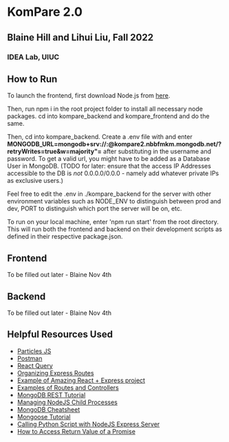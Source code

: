 # KomPare 2.0
## Blaine Hill and Lihui Liu, Fall 2022
### IDEA Lab, UIUC

## How to Run

To launch the frontend, first download Node.js from [here](https://nodejs.org/en/download/).

Then, run npm i in the root project folder to install all necessary node packages. cd into kompare_backend and kompare_frontend and do the same.

Then, cd into kompare_backend. Create a .env file with and enter **MONGODB_URL=mongodb+srv://<username>:<password>@kompare2.nbbfmkm.mongodb.net/?retryWrites=true&w=majority"=** after substituting in the username and password. To get a valid url, you might have to be added as a Database User in MongoDB. (TODO for later: ensure that the access IP Addresses accessible to the DB is *not* 0.0.0.0/0.0.0 - namely add whatever private IPs as exclusive users.)

Feel free to edit the .env in ./kompare_backend for the server with other environment variables such as NODE_ENV to distinguish between prod and dev, PORT to distinguish which port the server will be on, etc.

To run on your local machine, enter 'npm run start' from the root directory. This will run both the frontend and backend on their development scripts as defined in their respective package.json.

## Frontend

To be filled out later - Blaine Nov 4th

## Backend

To be filled out later - Blaine Nov 4th

## Helpful Resources Used
* [Particles JS](https://marcbruederlin.github.io/particles.js/)
* [Postman](https://www.postman.com/downloads/)
* [React Query](https://tanstack.com/query/v4/?from=reactQueryV3&original=https://react-query-v3.tanstack.com/)
* [Organizing Express Routes](https://blog.devsharma.live/how-to-use-redis-with-express)
* [Example of Amazing React + Express project](https://github.com/oldboyxx/jira_clone)
* [Examples of Routes and Controllers](https://lo-victoria.com/build-a-rest-api-with-nodejs-routes-and-controllers)
* [MongoDB REST Tutorial](https://www.mongodb.com/languages/express-mongodb-rest-api-tutorial)
* [Managing NodeJS Child Processes](https://alexzywiak.github.io/managing-multiple-child-processes-in-nodejs/index.html)
* [MongoDB Cheatsheet](https://webdevsimplified.com/mongodb-cheat-sheet.html)
* [Mongoose Tutorial](https://www.youtube.com/watch?v=DZBGEVgL2eE&ab_channel=WebDevSimplified)
* [Calling Python Script with NodeJS Express Server](https://stackoverflow.com/questions/44423931/calling-python-script-with-node-js-express-server)
* [How to Access Return Value of a Promise](https://dev.to/ramonak/javascript-how-to-access-the-return-value-of-a-promise-object-1bck)